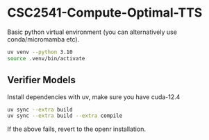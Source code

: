# CSC2541-Compute-Optimal-TTS

Basic python virtual environment (you can alternatively use conda/micromamba etc).

```bash
uv venv --python 3.10
source .venv/bin/activate
```

## Verifier Models
Install dependencies with uv, make sure you have cuda-12.4
```bash
uv sync --extra build
uv sync --extra build --extra compile
```

If the above fails, revert to the openr installation.